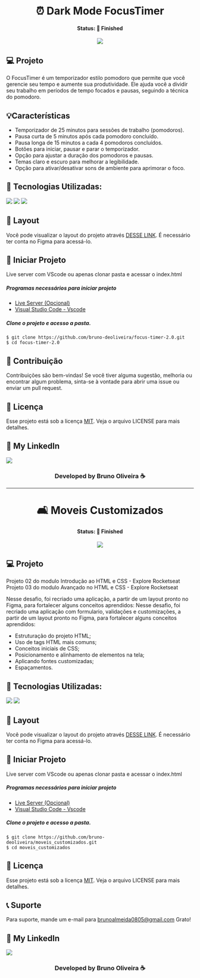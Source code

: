 <h1 align="center"> ⏰ Dark Mode FocusTimer </h1>
<h4 align="center"> Status: 🚀 Finished </h4>

<p align="center">
  <img src="https://github.com/bruno-deoliveira/focus-timer-dark-mode/assets/109918729/b8a0d334-5191-41eb-8993-3fdf418d8206"
</p>


## 💻 Projeto
O FocusTimer é um temporizador estilo pomodoro que permite que você gerencie seu tempo e aumente sua produtividade. Ele ajuda você a dividir seu trabalho em períodos de tempo focados e pausas, seguindo a técnica do pomodoro.

## 💡Características
- Temporizador de 25 minutos para sessões de trabalho (pomodoros).
- Pausa curta de 5 minutos após cada pomodoro concluído.
- Pausa longa de 15 minutos a cada 4 pomodoros concluídos.
- Botões para iniciar, pausar e parar o temporizador.
- Opção para ajustar a duração dos pomodoros e pausas.
- Temas claro e escuro para melhorar a legibilidade.
- Opção para ativar/desativar sons de ambiente para aprimorar o foco.

## 🚀 Tecnologias Utilizadas:
<div>
  <img src="https://img.shields.io/badge/HTML5-E34F26?style=for-the-badge&logo=html5&logoColor=white"/>
  <img src="https://img.shields.io/badge/CSS3-1572B6?style=for-the-badge&logo=css3&logoColor=white"/>
  <img src="https://img.shields.io/badge/JavaScript-F7DF1E?style=for-the-badge&logo=javascript&logoColor=black"/>
</div>

## 🔖 Layout
Você pode visualizar o layout do projeto através [DESSE LINK](https://www.figma.com/file/pwWmRnoKEx6m1tK7dsW5Je/Stage-05---Focus-Timer-2.0-(Copy)?type=design&node-id=0-1&mode=design&t=3yylid0MaPqyiSfa-0). É necessário ter conta no Figma para acessá-lo.

## 💾 Iniciar Projeto
Live server com VScode ou apenas clonar pasta e acessar o index.html
<h5> Programas necessários para iniciar projeto </h5>

- [Live Server (Opcional)](https://marketplace.visualstudio.com/items?itemName=ritwickdey.LiveServer)
- [Visual Studio Code - Vscode](https://code.visualstudio.com/)

<h5> Clone o projeto e acesso a pasta. </h5>

```
$ git clone https://github.com/bruno-deoliveira/focus-timer-2.0.git
$ cd focus-timer-2.0
```

## 🔧 Contribuição
Contribuições são bem-vindas! Se você tiver alguma sugestão, melhoria ou encontrar algum problema, sinta-se à vontade para abrir uma issue ou enviar um pull request.


## 📝 Licença
Esse projeto está sob a licença [MIT](). Veja o arquivo LICENSE para mais detalhes.

## 🔎 My LinkedIn 
<a href="https://www.linkedin.com/in/bruno-almeida-deoliveira"><img src="https://img.shields.io/badge/LinkedIn-0077B5?style=for-the-badge&logo=linkedin&logoColor=white"/></a>

<h3 align="center">Developed by Bruno Oliveira ☕</h3>




__________________________________________________________________________________________________________________________________________________________
<h1 align="center"> 🛋 Moveis Customizados </h1>
<h4 align="center"> Status: 🚀 Finished </h4>

<p align="center">
  <img src="https://github.com/bruno-deoliveira/moveis_customizados/assets/109918729/5353ec34-b315-4bff-9ef1-d831d2116826"
</p>

## 💻 Projeto
Projeto 02 do modulo Introdução ao HTML e CSS - Explore Rocketseat
Projeto 03 do modulo Avançado no HTML e CSS - Explore Rocketseat

Nesse desafio, foi recriado uma aplicação, a partir de um layout pronto no Figma, para fortalecer alguns conceitos aprendidos:
Nesse desafio, foi recriado uma aplicação com formulario, validações e customizações, a partir de um layout pronto no Figma, para fortalecer alguns conceitos aprendidos:
- Estruturação do projeto HTML;
- Uso de tags HTML mais comuns;
- Conceitos iniciais de CSS;
- Posicionamento e alinhamento de elementos na tela;
- Aplicando fontes customizadas;
- Espaçamentos.

## 🚀 Tecnologias Utilizadas:
<div>
  <img src="https://img.shields.io/badge/HTML5-E34F26?style=for-the-badge&logo=html5&logoColor=white"/>
  <img src="https://img.shields.io/badge/CSS3-1572B6?style=for-the-badge&logo=css3&logoColor=white"/>
</div>

## 🔖 Layout
Você pode visualizar o layout do projeto através [DESSE LINK](https://www.figma.com/file/fAvYZz4dPV5MfhL77XkqkD/Explorer---Projeto-01?type=design&t=GH6hUnTrrz3EpL4F-0). É necessário ter conta no Figma para acessá-lo.

## 💾 Iniciar Projeto
Live server com VScode ou apenas clonar pasta e acessar o index.html
<h5> Programas necessários para iniciar projeto </h5>

- [Live Server (Opcional)](https://marketplace.visualstudio.com/items?itemName=ritwickdey.LiveServer)
- [Visual Studio Code - Vscode](https://code.visualstudio.com/)

<h5> Clone o projeto e acesso a pasta. </h5>

```
$ git clone https://github.com/bruno-deoliveira/moveis_customizados.git
$ cd moveis_customizados
```
## 📝 Licença
Esse projeto está sob a licença [MIT](). Veja o arquivo LICENSE para mais detalhes.

## 📞 Suporte
Para suporte, mande um e-mail para brunoalmeida0805@gmail.com Grato!

## 🔎 My LinkedIn 
<a href="https://www.linkedin.com/in/bruno-almeida-deoliveira"><img src="https://img.shields.io/badge/LinkedIn-0077B5?style=for-the-badge&logo=linkedin&logoColor=white"/></a>

<h3 align="center">Developed by Bruno Oliveira ☕</h3>




